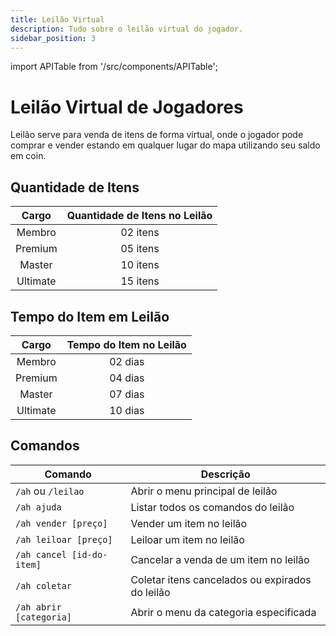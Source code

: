 ```yaml
---
title: Leilão Virtual
description: Tudo sobre o leilão virtual do jogador.
sidebar_position: 3
---
```


import APITable from '/src/components/APITable';

# Leilão Virtual de Jogadores

Leilão serve para venda de itens de forma virtual, onde o jogador pode comprar e vender estando em qualquer lugar do mapa utilizando seu saldo em coin.

## Quantidade de Itens

<APITable>

| Cargo    | Quantidade de Itens no Leilão |
| :------: | :---------------------------: |
| Membro   | 02 itens |
| Premium  | 05 itens |
| Master   | 10 itens |
| Ultimate | 15 itens |

</APITable>

## Tempo do Item em Leilão

<APITable>

| Cargo    | Tempo do Item no Leilão |
| :------: | :---------------------: |
| Membro   | 02 dias |
| Premium  | 04 dias |
| Master   | 07 dias |
| Ultimate | 10 dias |

</APITable>

## Comandos

<APITable>

| Comando | Descrição |
| ------- | --------- |
| `/ah` ou `/leilao` | Abrir o menu principal de leilão |
| `/ah ajuda` | Listar todos os comandos do leilão |
| `/ah vender [preço]` | Vender um item no leilão |
| `/ah leiloar [preço]` | Leiloar um item no leilão |
| `/ah cancel [id-do-item]` | Cancelar a venda de um item no leilão |
| `/ah coletar` | Coletar itens cancelados ou expirados do leilão |
| `/ah abrir [categoria]` | Abrir o menu da categoria especificada |

</APITable>